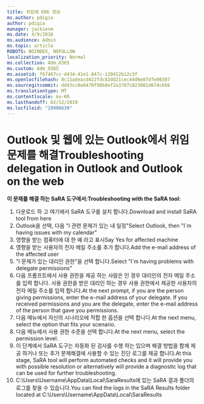```yaml
---
title: 위임에 606 정보
ms.author: pdigia
author: pdigia
manager: jackiesm
ms.date: 4/9/2018
ms.audience: Admin
ms.topic: article
ROBOTS: NOINDEX, NOFOLLOW
localization_priority: Normal
ms.collection: Adm_O365
ms.custom: Adm_O365
ms.assetid: f67467cc-d434-41e1-847c-120412b12c3f
ms.openlocfilehash: 8c11adeacd422fdc82dd21cec44d6e8fdfe00307
ms.sourcegitcommit: dd43cc0a9470f98b8ef2a3787c823801d674c666
ms.translationtype: MT
ms.contentlocale: ko-KR
ms.lasthandoff: 02/12/2019
ms.locfileid: "29906630"
---
```

# <a name="troubleshooting-delegation-in-outlook-and-outlook-on-the-web"></a><span data-ttu-id="2d793-102">Outlook 및 웹에 있는 Outlook에서 위임 문제를 해결</span><span class="sxs-lookup"><span data-stu-id="2d793-102">Troubleshooting delegation in Outlook and Outlook on the web</span></span>

<span data-ttu-id="2d793-103">**이 문제를 해결 하는 SaRA 도구에서:**</span><span class="sxs-lookup"><span data-stu-id="2d793-103">**Troubleshooting with the SaRA tool:**</span></span>

1. <span data-ttu-id="2d793-104">다운로드 하 고 여기에서 SaRA 도구를 설치 합니다.</span><span class="sxs-lookup"><span data-stu-id="2d793-104">Download and install SaRA tool from here</span></span>
1. <span data-ttu-id="2d793-105">Outlook을 선택, 다음 "I 관련 문제가 있는 내 일정"</span><span class="sxs-lookup"><span data-stu-id="2d793-105">Select Outlook, then "I\`m having issues with my calendar"</span></span>
1. <span data-ttu-id="2d793-106">영향을 받는 컴퓨터에 대 한 예 라고 표시</span><span class="sxs-lookup"><span data-stu-id="2d793-106">Say Yes for affected machine</span></span>
1. <span data-ttu-id="2d793-107">영향을 받는 사용자의 전자 메일 주소를 추가 합니다.</span><span class="sxs-lookup"><span data-stu-id="2d793-107">Add the e-mail address of the affected user</span></span>
1. <span data-ttu-id="2d793-108">"I 문제가 있는 대리인 권한"을 선택 합니다.</span><span class="sxs-lookup"><span data-stu-id="2d793-108">Select "I\`m having problems with delegate permissions"</span></span>
1. <span data-ttu-id="2d793-p101">다음 프롬프트에서 사용 권한을 제공 하는 사람은 인 경우 대리인의 전자 메일 주소를 입력 합니다. 사용 권한을 받은 대리인 하는 경우 사용 권한에서 제공한 사용자의 전자 메일 주소를 입력 합니다.</span><span class="sxs-lookup"><span data-stu-id="2d793-p101">At the next prompt, if you are the person giving permissions, enter the e-mail address of your delegate. If you received permissions and you are the delegate, enter the e-mail address of the person that gave you permissions.</span></span>
1. <span data-ttu-id="2d793-111">다음 메뉴에서 자신의 시나리오에 적합 한 옵션을 선택 합니다.</span><span class="sxs-lookup"><span data-stu-id="2d793-111">At the next menu, select the option that fits your scenario.</span></span> 
1. <span data-ttu-id="2d793-112">다음 메뉴에서 사용 권한 수준을 선택 합니다.</span><span class="sxs-lookup"><span data-stu-id="2d793-112">At the next menu, select the permission level.</span></span>
1. <span data-ttu-id="2d793-113">이 단계에서 SaRA 도구는 자동화 된 검사를 수행 하는 있으며 해결 방법을 함께 제공 하거나 또는 추가 문제해결에 사용할 수 있는 진단 로그를 제공 합니다.</span><span class="sxs-lookup"><span data-stu-id="2d793-113">At this stage, SaRA tool will perform automated checks and it will provide you with possible resolution or alternatively will provide a diagnostic log that can be used for further troubleshooting.</span></span>
1. <span data-ttu-id="2d793-114">C:\Users\Username\AppData\Local\SaraResults에 있는 SaRA 결과 폴더의 로그를 찾을 수 있습니다.</span><span class="sxs-lookup"><span data-stu-id="2d793-114">You can find the logs in the SaRA Results folder located at C:\Users\Username\AppData\Local\SaraResults</span></span>